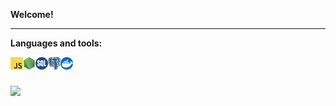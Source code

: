 **Welcome!**

* * *

**Languages and tools:**

<img align="left" height="20" src="https://raw.githubusercontent.com/viniciusamirat/viniciusamirat/main/images/javascript.png">
<img align="left" height="20" src="https://raw.githubusercontent.com/viniciusamirat/viniciusamirat/main/images/nodejs.png">
<img align="left" height="20" src="https://raw.githubusercontent.com/viniciusamirat/viniciusamirat/main/images/sql.png">
<img align="left" height="20" src="https://raw.githubusercontent.com/viniciusamirat/viniciusamirat/main/images/postgre.png">
<img align="left" height="20" src="https://raw.githubusercontent.com/viniciusamirat/viniciusamirat/main/images/docker.png">
<br> 

  ##
 
<div> 
  <a href="https://www.linkedin.com/in/vinicius-amirat/" target="_blank"><img src="https://img.shields.io/badge/-LinkedIn-%230077B5?style=for-the-badge&logo=linkedin&logoColor=white" target="_blank"></a>  
</div>

